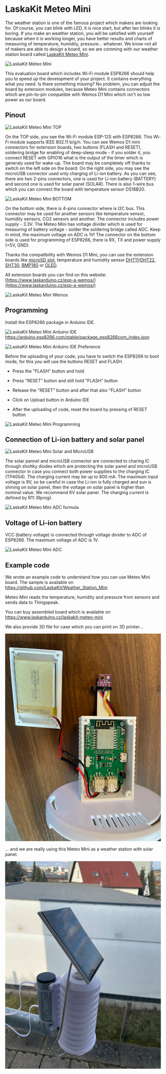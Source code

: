 # LaskaKit Meteo Mini
The weather station is one of the famous project which makers are looking for.
Of course, you can blink with LED, it is nice start, but after ten blinks it is boring. If you make an weather station, you will be satisfied with yourself because when it is working longer, you have better results and charts of measuring of temperature, humidity, pressure... whatever. 
We know not all of makers are able to design a board, so we are comming with our weather station board called [LaskaKit Meteo Mini](https://www.laskarduino.cz/laskakit-meteo-mini
).

![LaskaKit Meteo Mini](https://github.com/LaskaKit/Meteo_Mini/blob/main/img/LaskaKit_MeteoMini.jpg)

This evaluation board which includes Wi-Fi module ESP8266 should help you to speed up the development of your project. It contains everything what you need.
Is there something missing? No problem, you can adjust the board by extension modules, because Meteo Mini contains connectors which are pin-to-pin compatible with Wemos D1 Mini which isn't so low power as our board.

## Pinout

![LaskaKit Meteo Mini TOP](https://github.com/LaskaKit/Meteo_Mini/blob/main/img/LaskaKit_MeteoMini_pinout_top.jpg)

On the TOP side, you see the Wi-Fi module ESP-12S with ESP8266. 
This Wi-Fi module supports IEEE 802.11 b/g/n. You can see Wemos D1 mini connectors for extension boards, two buttons (FLASH and RESET), soldering bridge for enabling of deep-sleep mode - if you solder it, you connect RESET with GPIO16 what is the output of the timer which is generaly used for wake-up. 
The board may be completely off thanks to switch on the left side on the board. On the right side, you may see the microUSB connector used only charging of Li-ion battery. As you can see, there are two 2-pins connectors, one is used for Li-ion battery (BATTERY) and second one is used for solar panel (SOLAR).
There is also 1-wire bus which you can connect the board with temperature sensor DS18B20.

![LaskaKit Meteo Mini BOTTOM](https://github.com/LaskaKit/Meteo_Mini/blob/main/img/LaskaKit_MeteoMini_pinout_bottom.jpg)

On the bottom side, there is 4-pins connector where is I2C bus. This connector may be used for another sensors like temperature sensor, humidity sensors, CO2 sensors and another. The connector includes power supply - 3.3V.
The Meteo Mini has voltage divider which is used for measuring of battery voltage - solder the soldering bridge called ADC. Keep in mind, the maximum voltage on ADC is 1V!
The connector on the bottom side is used for programming of ESP8266, there is RX, TX and power supply (+5V, GND).

Thanks the compatibility with Wemos D1 Mini, you can use the extension boards like [microSD slot](https://www.laskarduino.cz/wemos-d1-mini-microsd-shield/), temperature and humidity sensor [DHT11](https://www.laskarduino.cz/wemos-d1-mini-dht11-shield/)/[DHT22](https://www.laskarduino.cz/wemos-d1-mini-dht22-shield/), [SHT30](https://www.laskarduino.cz/wemos-d1-mini-sht30-shield--i2c/), [BMP180](https://www.laskarduino.cz/wemos-d1-mini-bmp180-shield/) or [OLED](https://www.laskarduino.cz/wemos-d1-mini-64x48-oled-displej-shield--i2c/).

All extension boards you can find on this website: [https://www.laskarduino.cz/esp-a-wemos/](https://www.laskarduino.cz/esp-a-wemos/)

![LaskaKit Meteo Mini Wemos](https://github.com/LaskaKit/Meteo_Mini/blob/main/img/LaskaKit_MeteoMini_pinout_wemos.jpg)

## Programming

Install the ESP8266 package in Arduino IDE.

![LaskaKit Meteo Mini Arduino IDE](https://github.com/LaskaKit/Meteo_Mini/blob/main/img/LaskaKit_MeteoMini_Generic_ESP8266_Module.png)
https://arduino.esp8266.com/stable/package_esp8266com_index.json

![LaskaKit Meteo Mini Arduino IDE Preference](https://github.com/LaskaKit/Meteo_Mini/blob/main/img/LaskaKit_MeteoMini_Preference.jpg)

Before the uploading of your code, you have to switch the ESP8266 to boot mode, for this you will use the buttons RESET and FLASH.

- Press the "FLASH" button and hold

- Press "RESET" button and still hold "FLASH" button

- Release the "RESET" button and after that also "FLASH" button

- Click on Upload button in Arduino IDE

- After the uploading of code, reset the board by pressing of RESET button

![LaskaKit Meteo Mini Programming](https://github.com/LaskaKit/Meteo_Mini/blob/main/img/LaskaKit_MeteoMini.gif)

## Connection of Li-ion battery and solar panel

![LaskaKit Meteo Mini Solar and MicroUSB](https://github.com/LaskaKit/Meteo_Mini/blob/main/img/LaskaKit_MeteoMini_Solar.jpg)

The solar pannel and microUSB connector are connected to charing IC through shottky diodes which are protecting the solar panel and microUSB connector in case you connect both power suppllies to the charging IC (TP4054).
The charging current may be up to 800 mA. The maximum input voltage is 9V, so be careful in case the Li-ion is fully charged and sun is shining on solar panel, then the voltage on solar panel is higher than nominal value. We recommend 6V solar panel. 
The charging current is defined by R11 (Rprog).

![LaskaKit Meteo Mini ADC formula](https://github.com/LaskaKit/Meteo_Mini/blob/main/img/LaskaKit_MeteoMini_ADC_formula.jpg)

## Voltage of Li-ion battery
VCC (battery voltage) is connected through voltage divider to ADC of ESP8266.
The maximum voltage of ADC is 1V.

![LaskaKit Meteo Mini ADC](https://github.com/LaskaKit/Meteo_Mini/blob/main/img/LaskaKit_MeteoMini_ADC.jpg)

## Example code
We wrote an example code to understand how you can use Meteo Mini board. The sample is available on https://github.com/LaskaKit/Weather_Station_Mini

Meteo Mini reads the temperature, humidity and pressure from sensors and sends data to Thingspeak.

You can buy assembled board which is available on https://www.laskarduino.cz/laskakit-meteo-mini

We also provide 3D file for case which you can print on 3D printer...

![LaskaKit Meteo Mini 3D case](https://github.com/LaskaKit/Meteo_Mini/blob/main/img/MeteoMini_3Dcase.jpg)

... and we are really using this Meteo Mini as a weather station with solar panel.

![LaskaKit Meteo Mini Weather Station](https://github.com/LaskaKit/Meteo_Mini/blob/main/img/MeteoMini_weatherstation.jpg)

